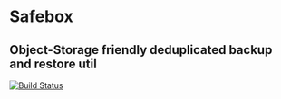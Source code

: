 Safebox
=======

Object-Storage friendly deduplicated backup and restore util
------------------------------------------------------------

[![Build Status](https://travis-ci.org/cschwede/safebox.svg)](https://travis-ci.org/cschwede/safebox)
